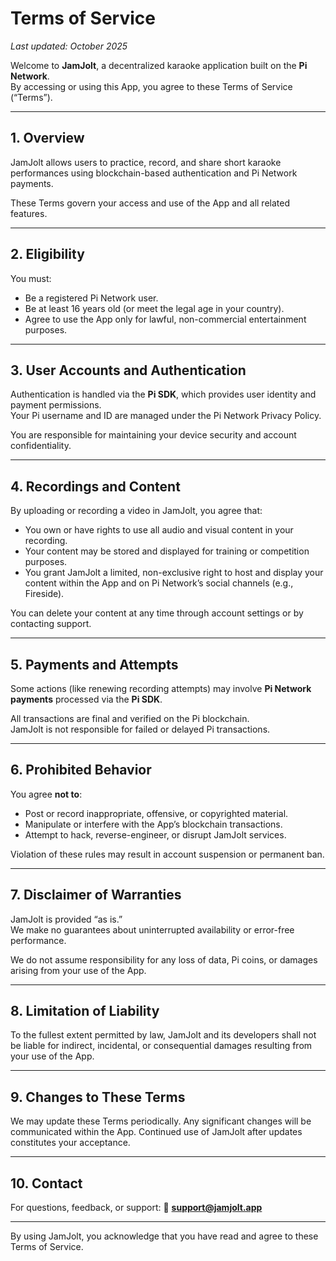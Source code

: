 # Terms of Service
_Last updated: October 2025_

Welcome to **JamJolt**, a decentralized karaoke application built on the **Pi Network**.  
By accessing or using this App, you agree to these Terms of Service (“Terms”).

---

## 1. Overview

JamJolt allows users to practice, record, and share short karaoke performances using blockchain-based authentication and Pi Network payments.

These Terms govern your access and use of the App and all related features.

---

## 2. Eligibility

You must:
- Be a registered Pi Network user.
- Be at least 16 years old (or meet the legal age in your country).
- Agree to use the App only for lawful, non-commercial entertainment purposes.

---

## 3. User Accounts and Authentication

Authentication is handled via the **Pi SDK**, which provides user identity and payment permissions.  
Your Pi username and ID are managed under the Pi Network Privacy Policy.

You are responsible for maintaining your device security and account confidentiality.

---

## 4. Recordings and Content

By uploading or recording a video in JamJolt, you agree that:
- You own or have rights to use all audio and visual content in your recording.
- Your content may be stored and displayed for training or competition purposes.
- You grant JamJolt a limited, non-exclusive right to host and display your content within the App and on Pi Network’s social channels (e.g., Fireside).

You can delete your content at any time through account settings or by contacting support.

---

## 5. Payments and Attempts

Some actions (like renewing recording attempts) may involve **Pi Network payments** processed via the **Pi SDK**.

All transactions are final and verified on the Pi blockchain.  
JamJolt is not responsible for failed or delayed Pi transactions.

---

## 6. Prohibited Behavior

You agree **not to**:
- Post or record inappropriate, offensive, or copyrighted material.
- Manipulate or interfere with the App’s blockchain transactions.
- Attempt to hack, reverse-engineer, or disrupt JamJolt services.

Violation of these rules may result in account suspension or permanent ban.

---

## 7. Disclaimer of Warranties

JamJolt is provided “as is.”  
We make no guarantees about uninterrupted availability or error-free performance.

We do not assume responsibility for any loss of data, Pi coins, or damages arising from your use of the App.

---

## 8. Limitation of Liability

To the fullest extent permitted by law, JamJolt and its developers shall not be liable for indirect, incidental, or consequential damages resulting from your use of the App.

---

## 9. Changes to These Terms

We may update these Terms periodically. Any significant changes will be communicated within the App. Continued use of JamJolt after updates constitutes your acceptance.

---

## 10. Contact

For questions, feedback, or support:
📧 **support@jamjolt.app**

---

By using JamJolt, you acknowledge that you have read and agree to these Terms of Service.
